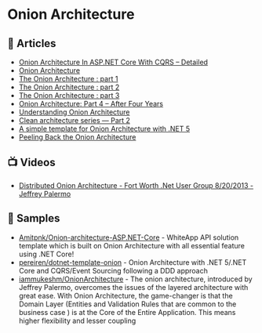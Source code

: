 
# Onion Architecture

## 📕 Articles

- [Onion Architecture In ASP.NET Core With CQRS – Detailed](https://codewithmukesh.com/blog/onion-architecture-in-aspnet-core/) 
- [Onion Architecture](https://herbertograca.com/2017/09/21/onion-architecture/) 
- [The Onion Architecture : part 1](https://jeffreypalermo.com/2008/07/the-onion-architecture-part-1) 
- [The Onion Architecture : part 2](https://jeffreypalermo.com/2008/07/the-onion-architecture-part-2)
- [The Onion Architecture : part 3](https://jeffreypalermo.com/2008/08/the-onion-architecture-part-3) 
- [Onion Architecture: Part 4 – After Four Years](https://jeffreypalermo.com/2013/08/onion-architecture-part-4-after-four-years/) 
- [Understanding Onion Architecture](https://www.codeguru.com/csharp/csharp/cs_misc/designtechniques/understanding-onion-architecture.html) 
- [Clean architecture series — Part 2](https://dev.to/pereiren/clean-architecture-series-part-2-49db) 
- [A simple template for Onion Architecture with .NET 5](https://dev.to/pereiren/a-simple-template-for-onion-architecture-with-net-5-3gll) 
- [Peeling Back the Onion Architecture](https://blog.tonysneed.com/2011/10/08/peeling-back-the-onion-architecture/) 

## 📺 Videos

- [Distributed Onion Architecture - Fort Worth .Net User Group 8/20/2013 - Jeffrey Palermo](https://www.youtube.com/watch?v=uuCaXu_kl0U)

## 🚀 Samples

- [Amitpnk/Onion-architecture-ASP.NET-Core](https://github.com/Amitpnk/Onion-architecture-ASP.NET-Core) - WhiteApp API solution template which is built on Onion Architecture with all essential feature using .NET Core!
- [pereiren/dotnet-template-onion](https://github.com/pereiren/dotnet-template-onion) - Onion Architecture with .NET 5/.NET Core and CQRS/Event Sourcing following a DDD approach
- [iammukeshm/OnionArchitecture](https://github.com/iammukeshm/OnionArchitecture) - The onion architecture, introduced by Jeffrey Palermo, overcomes the issues of the layered architecture with great ease. With Onion Architecture, the game-changer is that the Domain Layer (Entities and Validation Rules that are common to the business case ) is at the Core of the Entire Application. This means higher flexibility and lesser coupling

	
	